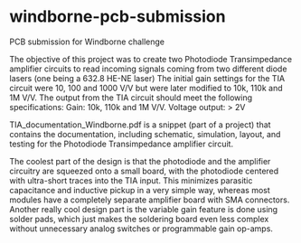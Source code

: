 # windborne-pcb-submission
PCB submission for Windborne challenge

The objective of this project was to create two Photodiode Transimpedance amplifier circuits to read incoming signals coming from two different diode lasers (one being a 632.8 HE-NE laser)
The initial gain settings for the TIA circuit were 10, 100 and 1000 V/V but were later modified to 10k, 110k and 1M V/V. The output from the TIA circuit should meet the following specifications:
Gain: 10k, 110k and 1M V/V.
Voltage output:  > 2V

TIA_documentation_Windborne.pdf is a snippet (part of a project) that contains the documentation, including schematic, simulation, layout, and testing for the Photodiode Transimpedance amplifier circuit.

The coolest part of the design is that the photodiode and the amplifier circuitry are squeezed onto a small board, with the photodiode centered with ultra-short traces into the TIA input. This minimizes parasitic capacitance and inductive pickup in a very simple way, whereas most modules have a completely separate amplifier board with SMA connectors. 
Another really cool design part is the variable gain feature is done using solder pads, which just makes the soldering board even less complex without unnecessary analog switches or programmable gain op-amps.
